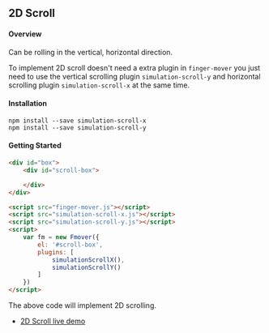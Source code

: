 ## 2D Scroll

#### Overview

Can be rolling in the vertical, horizontal direction.

To implement 2D scroll doesn't need a extra plugin in `finger-mover` you just need to use the vertical scrolling plugin `simulation-scroll-y` and horizontal scrolling plugin `simulation-scroll-x` at the same time.

#### Installation

```
npm install --save simulation-scroll-x
npm install --save simulation-scroll-y
```

#### Getting Started

```html
<div id="box">
    <div id="scroll-box">

    </div>
</div>

<script src="finger-mover.js"></script>
<script src="simulation-scroll-x.js"></script>
<script src="simulation-scroll-y.js"></script>
<script>
    var fm = new Fmover({
        el: '#scroll-box',
        plugins: [
            simulationScrollX(),
            simulationScrollY()
        ]
    })
</script>
```

The above code will implement 2D scrolling.

* [2D Scroll live demo]()



